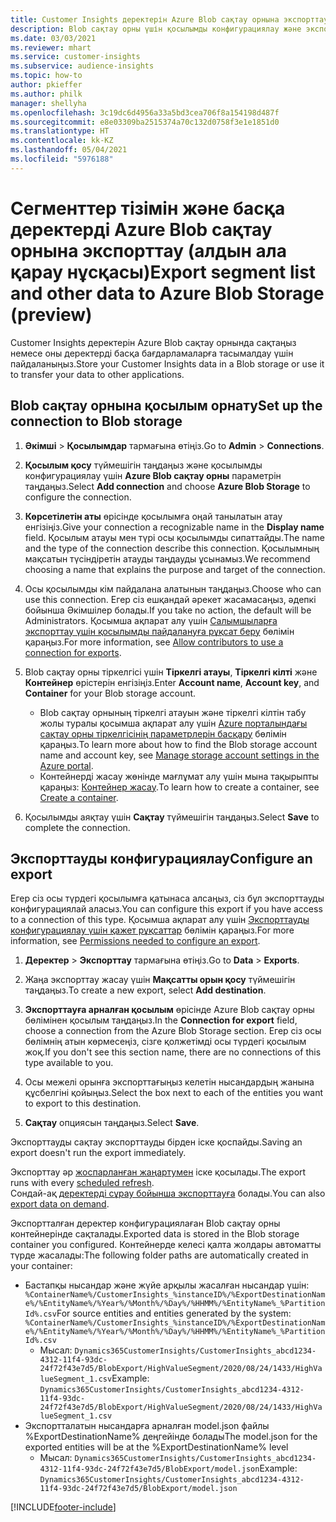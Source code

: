 ```yaml
---
title: Customer Insights деректерін Azure Blob сақтау орнына экспорттау
description: Blob сақтау орны үшін қосылымды конфигурациялау және экспорттау жолы туралы ақпарат.
ms.date: 03/03/2021
ms.reviewer: mhart
ms.service: customer-insights
ms.subservice: audience-insights
ms.topic: how-to
author: pkieffer
ms.author: philk
manager: shellyha
ms.openlocfilehash: 3c19dc6d4956a33a5bd3cea706f8a154198d487f
ms.sourcegitcommit: e8e03309ba2515374a70c132d0758f3e1e1851d0
ms.translationtype: HT
ms.contentlocale: kk-KZ
ms.lasthandoff: 05/04/2021
ms.locfileid: "5976188"
---
```

# <a name="export-segment-list-and-other-data-to-azure-blob-storage-preview"></a><span data-ttu-id="e64a3-103">Сегменттер тізімін және басқа деректерді Azure Blob сақтау орнына экспорттау (алдын ала қарау нұсқасы)</span><span class="sxs-lookup"><span data-stu-id="e64a3-103">Export segment list and other data to Azure Blob Storage (preview)</span></span>

<span data-ttu-id="e64a3-104">Customer Insights деректерін Azure Blob сақтау орнында сақтаңыз немесе оны деректерді басқа бағдарламаларға тасымалдау үшін пайдаланыңыз.</span><span class="sxs-lookup"><span data-stu-id="e64a3-104">Store your Customer Insights data in a Blob storage or use it to transfer your data to other applications.</span></span>

## <a name="set-up-the-connection-to-blob-storage"></a><span data-ttu-id="e64a3-105">Blob сақтау орнына қосылым орнату</span><span class="sxs-lookup"><span data-stu-id="e64a3-105">Set up the connection to Blob storage</span></span>

1. <span data-ttu-id="e64a3-106">**Әкімші** > **Қосылымдар** тармағына өтіңіз.</span><span class="sxs-lookup"><span data-stu-id="e64a3-106">Go to **Admin** > **Connections**.</span></span>

1. <span data-ttu-id="e64a3-107">**Қосылым қосу** түймешігін таңдаңыз және қосылымды конфигурациялау үшін **Azure Blob сақтау орны** параметрін таңдаңыз.</span><span class="sxs-lookup"><span data-stu-id="e64a3-107">Select **Add connection** and choose **Azure Blob Storage** to configure the connection.</span></span>

1. <span data-ttu-id="e64a3-108">**Көрсетілетін аты** өрісінде қосылымға оңай танылатын атау енгізіңіз.</span><span class="sxs-lookup"><span data-stu-id="e64a3-108">Give your connection a recognizable name in the **Display name** field.</span></span> <span data-ttu-id="e64a3-109">Қосылым атауы мен түрі осы қосылымды сипаттайды.</span><span class="sxs-lookup"><span data-stu-id="e64a3-109">The name and the type of the connection describe this connection.</span></span> <span data-ttu-id="e64a3-110">Қосылымның мақсатын түсіндіретін атауды таңдауды ұсынамыз.</span><span class="sxs-lookup"><span data-stu-id="e64a3-110">We recommend choosing a name that explains the purpose and target of the connection.</span></span>

1. <span data-ttu-id="e64a3-111">Осы қосылымды кім пайдалана алатынын таңдаңыз.</span><span class="sxs-lookup"><span data-stu-id="e64a3-111">Choose who can use this connection.</span></span> <span data-ttu-id="e64a3-112">Егер сіз ешқандай әрекет жасамасаңыз, әдепкі бойынша Әкімшілер болады.</span><span class="sxs-lookup"><span data-stu-id="e64a3-112">If you take no action, the default will be Administrators.</span></span> <span data-ttu-id="e64a3-113">Қосымша ақпарат алу үшін [Салымшыларға экспорттау үшін қосылымды пайдалануға рұқсат беру](connections.md#allow-contributors-to-use-a-connection-for-exports) бөлімін қараңыз.</span><span class="sxs-lookup"><span data-stu-id="e64a3-113">For more information, see [Allow contributors to use a connection for exports](connections.md#allow-contributors-to-use-a-connection-for-exports).</span></span>

1. <span data-ttu-id="e64a3-114">Blob сақтау орны тіркелгісі үшін **Тіркелгі атауы**, **Тіркелгі кілті** және **Контейнер** өрістерін енгізіңіз.</span><span class="sxs-lookup"><span data-stu-id="e64a3-114">Enter **Account name**, **Account key**, and **Container** for your Blob storage account.</span></span>
    - <span data-ttu-id="e64a3-115">Blob сақтау орнының тіркелгі атауын және тіркелгі кілтін табу жолы туралы қосымша ақпарат алу үшін [Azure порталындағы сақтау орны тіркелгісінің параметрлерін басқару](/azure/storage/common/storage-account-manage) бөлімін қараңыз.</span><span class="sxs-lookup"><span data-stu-id="e64a3-115">To learn more about how to find the Blob storage account name and account key, see [Manage storage account settings in the Azure portal](/azure/storage/common/storage-account-manage).</span></span>
    - <span data-ttu-id="e64a3-116">Контейнерді жасау жөнінде мағлұмат алу үшін мына тақырыпты қараңыз: [Контейнер жасау](/azure/storage/blobs/storage-quickstart-blobs-portal#create-a-container).</span><span class="sxs-lookup"><span data-stu-id="e64a3-116">To learn how to create a container, see [Create a container](/azure/storage/blobs/storage-quickstart-blobs-portal#create-a-container).</span></span>

1. <span data-ttu-id="e64a3-117">Қосылымды аяқтау үшін **Сақтау** түймешігін таңдаңыз.</span><span class="sxs-lookup"><span data-stu-id="e64a3-117">Select **Save** to complete the connection.</span></span> 

## <a name="configure-an-export"></a><span data-ttu-id="e64a3-118">Экспорттауды конфигурациялау</span><span class="sxs-lookup"><span data-stu-id="e64a3-118">Configure an export</span></span>

<span data-ttu-id="e64a3-119">Егер сіз осы түрдегі қосылымға қатынаса алсаңыз, сіз бұл экспорттауды конфигурациялай аласыз.</span><span class="sxs-lookup"><span data-stu-id="e64a3-119">You can configure this export if you have access to a connection of this type.</span></span> <span data-ttu-id="e64a3-120">Қосымша ақпарат алу үшін [Экспорттауды конфигурациялау үшін қажет рұқсаттар](export-destinations.md#set-up-a-new-export) бөлімін қараңыз.</span><span class="sxs-lookup"><span data-stu-id="e64a3-120">For more information, see [Permissions needed to configure an export](export-destinations.md#set-up-a-new-export).</span></span>

1. <span data-ttu-id="e64a3-121">**Деректер** > **Экспорттау** тармағына өтіңіз.</span><span class="sxs-lookup"><span data-stu-id="e64a3-121">Go to **Data** > **Exports**.</span></span>

1. <span data-ttu-id="e64a3-122">Жаңа экспорттау жасау үшін **Мақсатты орын қосу** түймешігін таңдаңыз.</span><span class="sxs-lookup"><span data-stu-id="e64a3-122">To create a new export, select **Add destination**.</span></span>

1. <span data-ttu-id="e64a3-123">**Экспорттауға арналған қосылым** өрісінде Azure Blob сақтау орны бөлімінен қосылым таңдаңыз.</span><span class="sxs-lookup"><span data-stu-id="e64a3-123">In the **Connection for export** field, choose a connection from the Azure Blob Storage section.</span></span> <span data-ttu-id="e64a3-124">Егер сіз осы бөлімнің атын көрмесеңіз, сізге қолжетімді осы түрдегі қосылым жоқ.</span><span class="sxs-lookup"><span data-stu-id="e64a3-124">If you don't see this section name, there are no connections of this type available to you.</span></span>

1. <span data-ttu-id="e64a3-125">Осы межелі орынға экспорттағыңыз келетін нысандардың жанына құсбелгіні қойыңыз.</span><span class="sxs-lookup"><span data-stu-id="e64a3-125">Select the box next to each of the entities you want to export to this destination.</span></span>

1. <span data-ttu-id="e64a3-126">**Сақтау** опциясын таңдаңыз.</span><span class="sxs-lookup"><span data-stu-id="e64a3-126">Select **Save**.</span></span>

<span data-ttu-id="e64a3-127">Экспорттауды сақтау экспорттауды бірден іске қоспайды.</span><span class="sxs-lookup"><span data-stu-id="e64a3-127">Saving an export doesn't run the export immediately.</span></span>

<span data-ttu-id="e64a3-128">Экспорттау әр [жоспарланған жаңартумен](system.md#schedule-tab) іске қосылады.</span><span class="sxs-lookup"><span data-stu-id="e64a3-128">The export runs with every [scheduled refresh](system.md#schedule-tab).</span></span>     
<span data-ttu-id="e64a3-129">Сондай-ақ [деректерді сұрау бойынша экспорттауға](export-destinations.md#run-exports-on-demand) болады.</span><span class="sxs-lookup"><span data-stu-id="e64a3-129">You can also [export data on demand](export-destinations.md#run-exports-on-demand).</span></span> 

<span data-ttu-id="e64a3-130">Экспортталған деректер конфигурациялаған Blob сақтау орны контейнерінде сақталады.</span><span class="sxs-lookup"><span data-stu-id="e64a3-130">Exported data is stored in the Blob storage container you configured.</span></span> <span data-ttu-id="e64a3-131">Контейнерде келесі қалта жолдары автоматты түрде жасалады:</span><span class="sxs-lookup"><span data-stu-id="e64a3-131">The following folder paths are automatically created in your container:</span></span>

- <span data-ttu-id="e64a3-132">Бастапқы нысандар және жүйе арқылы жасалған нысандар үшін: `%ContainerName%/CustomerInsights_%instanceID%/%ExportDestinationName%/%EntityName%/%Year%/%Month%/%Day%/%HHMM%/%EntityName%_%PartitionId%.csv`</span><span class="sxs-lookup"><span data-stu-id="e64a3-132">For source entities and entities generated by the system: `%ContainerName%/CustomerInsights_%instanceID%/%ExportDestinationName%/%EntityName%/%Year%/%Month%/%Day%/%HHMM%/%EntityName%_%PartitionId%.csv`</span></span>
  - <span data-ttu-id="e64a3-133">Мысал: `Dynamics365CustomerInsights/CustomerInsights_abcd1234-4312-11f4-93dc-24f72f43e7d5/BlobExport/HighValueSegment/2020/08/24/1433/HighValueSegment_1.csv`</span><span class="sxs-lookup"><span data-stu-id="e64a3-133">Example: `Dynamics365CustomerInsights/CustomerInsights_abcd1234-4312-11f4-93dc-24f72f43e7d5/BlobExport/HighValueSegment/2020/08/24/1433/HighValueSegment_1.csv`</span></span>
- <span data-ttu-id="e64a3-134">Экспортталатын нысандарға арналған model.json файлы %ExportDestinationName% деңгейінде болады</span><span class="sxs-lookup"><span data-stu-id="e64a3-134">The model.json for the exported entities will be at the %ExportDestinationName% level</span></span>
  - <span data-ttu-id="e64a3-135">Мысал: `Dynamics365CustomerInsights/CustomerInsights_abcd1234-4312-11f4-93dc-24f72f43e7d5/BlobExport/model.json`</span><span class="sxs-lookup"><span data-stu-id="e64a3-135">Example: `Dynamics365CustomerInsights/CustomerInsights_abcd1234-4312-11f4-93dc-24f72f43e7d5/BlobExport/model.json`</span></span>

[!INCLUDE[footer-include](../includes/footer-banner.md)]
